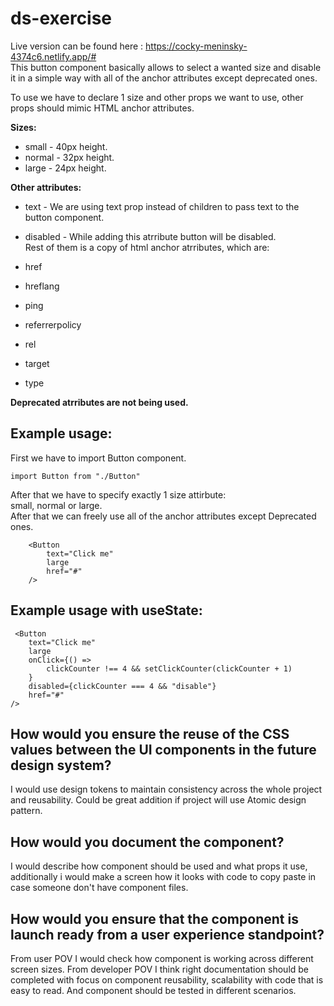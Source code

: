 # ds-exercise

Live version can be found here : https://cocky-meninsky-4374c6.netlify.app/# </br>
This button component basically allows to select a wanted size and disable it in a simple way with all of the anchor attributes except deprecated ones.

To use we have to declare 1 size and other props we want to use, other props should mimic HTML anchor attributes.

**Sizes:** <br />

- small - 40px height.
- normal - 32px height.
- large - 24px height.

**Other attributes:** <br />

- text - We are using text prop instead of children to pass text to the button component.</br>
- disabled - While adding this atrribute button will be disabled. </br>
  Rest of them is a copy of html anchor atrributes, which are:

- href
- hreflang
- ping
- referrerpolicy
- rel
- target
- type </br>

**Deprecated atrributes are not being used.**

## Example usage:

First we have to import Button component.

```
import Button from "./Button"
```

After that we have to specify exactly 1 size attirbute: </br>
small, normal or large.</br>
After that we can freely use all of the anchor attributes except Deprecated ones.

```
    <Button
        text="Click me"
        large
        href="#"
    />

```

## Example usage with useState:

```
 <Button
    text="Click me"
    large
    onClick={() =>
        clickCounter !== 4 && setClickCounter(clickCounter + 1)
    }
    disabled={clickCounter === 4 && "disable"}
    href="#"
/>

```

## How would you ensure the reuse of the CSS values between the UI components in the future design system?

I would use design tokens to maintain consistency across the whole project and reusability. Could be great addition if project will use Atomic design pattern.

## How would you document the component?

I would describe how component should be used and what props it use, additionally i would make a screen how it looks with code to copy paste in case someone don't have component files.

## How would you ensure that the component is launch ready from a user experience standpoint?

From user POV I would check how component is working across different screen sizes.
From developer POV I think right documentation should be completed with focus on component reusability, scalability with code that is easy to read. And component should be tested in different scenarios.
